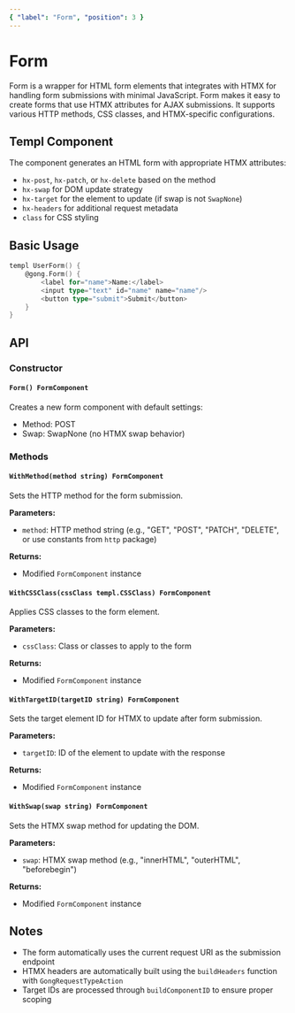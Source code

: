 ```yaml
---
{ "label": "Form", "position": 3 }
---
```


# Form

Form is a wrapper for HTML form elements that integrates with HTMX for handling form submissions with minimal JavaScript. Form makes it easy to create forms that use HTMX attributes for AJAX submissions. It supports various HTTP methods, CSS classes, and HTMX-specific configurations.

## Templ Component

The component generates an HTML form with appropriate HTMX attributes:

- `hx-post`, `hx-patch`, or `hx-delete` based on the method
- `hx-swap` for DOM update strategy
- `hx-target` for the element to update (if swap is not `SwapNone`)
- `hx-headers` for additional request metadata
- `class` for CSS styling

## Basic Usage

```go
templ UserForm() {
	@gong.Form() {
		<label for="name">Name:</label>
		<input type="text" id="name" name="name"/>
		<button type="submit">Submit</button>
	}
}
```

## API

### Constructor

#### `Form() FormComponent`

Creates a new form component with default settings:

- Method: POST
- Swap: SwapNone (no HTMX swap behavior)

### Methods

#### `WithMethod(method string) FormComponent`

Sets the HTTP method for the form submission.

**Parameters:**

- `method`: HTTP method string (e.g., "GET", "POST", "PATCH", "DELETE", or use constants from `http` package)

**Returns:**

- Modified `FormComponent` instance

#### `WithCSSClass(cssClass templ.CSSClass) FormComponent`

Applies CSS classes to the form element.

**Parameters:**

- `cssClass`: Class or classes to apply to the form

**Returns:**

- Modified `FormComponent` instance

#### `WithTargetID(targetID string) FormComponent`

Sets the target element ID for HTMX to update after form submission.

**Parameters:**

- `targetID`: ID of the element to update with the response

**Returns:**

- Modified `FormComponent` instance

#### `WithSwap(swap string) FormComponent`

Sets the HTMX swap method for updating the DOM.

**Parameters:**

- `swap`: HTMX swap method (e.g., "innerHTML", "outerHTML", "beforebegin")

**Returns:**

- Modified `FormComponent` instance

## Notes

- The form automatically uses the current request URI as the submission endpoint
- HTMX headers are automatically built using the `buildHeaders` function with `GongRequestTypeAction`
- Target IDs are processed through `buildComponentID` to ensure proper scoping
